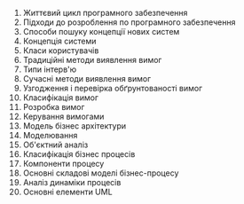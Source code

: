 1.	Життєвий цикл програмного забезпечення
2.	Підходи до розроблення по програмного забезпечення
3.	Способи пошуку концепції нових систем
4.	Концепція системи
5.	Класи користувачів
6.	Традиційні методи виявлення вимог
7.	Типи інтерв'ю
8.	Сучасні методи виявлення вимог
9.	Узгодження і перевірка обґрунтованості вимог
10.	Класифікація вимог
11.	Розробка вимог
12.	Керування вимогами
13.	Модель бізнес архітектури
14.	Моделювання
15.	Об'єктний аналіз
16.	Класифікація бізнес процесів
17.	Компоненти процесу
18.	Основні складові моделі бізнес-процесу
19.	Аналіз динаміки процесів
20.	Основні елементи UML